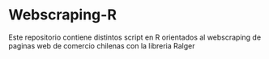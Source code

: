 # Webscraping-R
Este repositorio contiene distintos script en R orientados al webscraping de paginas web de comercio chilenas con la libreria Ralger
